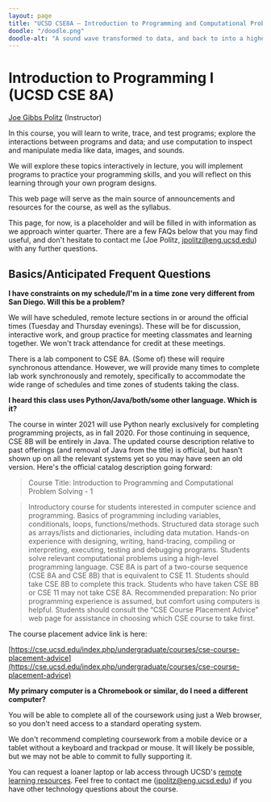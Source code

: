 ```yaml
---
layout: page
title: "UCSD CSE8A – Introduction to Programming and Computational Problem Solving 1"
doodle: "/doodle.png"
doodle-alt: "A sound wave transformed to data, and back to into a higher-frequency version of the same sound. A four-pixel image of red, green, blue, and yellow pixels, transformed into data, then back into a rotated version of the original image."
---
```


# Introduction to Programming I (UCSD CSE 8A)

<a href="https://jpolitz.github.io">Joe Gibbs Politz</a> (Instructor)

In this course, you will learn to write, trace, and test programs; explore the
interactions between programs and data; and use computation to inspect and
manipulate media like data, images, and sounds.

We will explore these topics interactively in lecture, you will implement
programs to practice your programming skills, and you will reflect on this
learning through your own program designs.

This web page will serve as the main source of announcements and resources for
the course, as well as the syllabus.

This page, for now, is a placeholder and will be filled in with information as
we approach winter quarter. There are a few FAQs below that you may find
useful, and don't hesitate to contact me (Joe Politz, jpolitz@eng.ucsd.edu)
with any further questions.

<a id="basics"></a>
## Basics/Anticipated Frequent Questions

**I have constraints on my schedule/I'm in a time zone very different from San
Diego. Will this be a problem?**

We will have scheduled, remote lecture sections in or around the official times
(Tuesday and Thursday evenings). These will be for discussion, interactive
work, and group practice for meeting classmates and learning together.  We
won't track attendance for credit at these meetings.

There is a lab component to CSE 8A. (Some of) these will require synchronous
attendance. However, we will provide many times to complete lab work
synchronously and remotely, specifically to accommodate the wide range of
schedules and time zones of students taking the class.

**I heard this class uses Python/Java/both/some other language. Which is it?**

The course in winter 2021 will use Python nearly exclusively for completing
programming projects, as in fall 2020. For those continuing in sequence, CSE 8B
will be entirely in Java. The updated course description relative to past
offerings (and removal of Java from the title) is official, but hasn't shown up
on all the relevant systems yet so you may have seen an old version. Here's the
official catalog description going forward:


> Course Title: Introduction to Programming and Computational Problem Solving - 1

> Introductory course for students interested in computer science and
> programming. Basics of programming including variables, conditionals, loops,
> functions/methods. Structured data storage such as arrays/lists and
> dictionaries, including data mutation.  Hands-on experience with designing,
> writing, hand-tracing, compiling or interpreting, executing, testing and
> debugging programs. Students solve relevant computational problems using a
> high-level programming language.   CSE 8A is part of a two-course sequence
> (CSE 8A and CSE 8B) that is equivalent to CSE 11. Students should take CSE 8B
> to complete this track. Students who have taken CSE 8B or CSE 11 may not take
> CSE 8A. Recommended preparation: No prior programming experience is assumed,
> but comfort using computers is helpful. Students should consult the “CSE
> Course Placement Advice” web page for assistance in choosing which CSE
> course to take first.


The course placement advice link is here:

[https://cse.ucsd.edu/index.php/undergraduate/courses/cse-course-placement-advice](https://cse.ucsd.edu/index.php/undergraduate/courses/cse-course-placement-advice)


**My primary computer is a Chromebook or similar, do I need a different
computer?**

You will be able to complete all of the coursework using just a Web browser, so
you don't need access to a standard operating system.

We don't recommend completing coursework from a mobile device or a tablet
without a keyboard and trackpad or mouse. It will likely be possible, but we
may not be able to commit to fully supporting it.

You can request a loaner laptop or lab access through UCSD's [remote learning
resources](https://vcsa.ucsd.edu/news/covid-19/#Access-to-Computers-and-Discoun).
Feel free to contact me (jpolitz@eng.ucsd.edu) if you have other technology
questions about the course.




